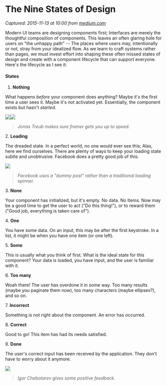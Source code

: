 # The Nine States of Design

_Captured: 2015-11-13 at 10:00 from [medium.com](https://medium.com/swlh/the-nine-states-of-design-5bfe9b3d6d85)_

Modern UI teams are designing components first; Interfaces are merely the thoughtful composition of components. This leaves an often glaring hole for users on "the unhappy path" -- The places where users may, intentionally or not, stray from your idealized flow. As we learn to craft systems rather than pages, we must invest effort into shaping these often missed states of design and create with a component lifecycle that can support everyone. Here's the lifecycle as I see it:

#### States

  1. **Nothing**

What happens _before_ your component does anything? Maybe it's the first time a user sees it. Maybe it's not activated yet. Essentially, the component exists but hasn't _started_.

![](https://cdn-images-1.medium.com/freeze/max/30/1*LNyqFzjiRNkqw186I2_YtQ.png?q=20)![](https://cdn-images-1.medium.com/max/800/1*LNyqFzjiRNkqw186I2_YtQ.png)

> _Jonas Treub makes sure framer gets you up to speed._

2\. **Loading**

The dreaded state. In a perfect world, no one would ever see this; Alas, here we find ourselves. There are plenty of ways to keep your loading state subtle and unobtrusive. Facebook does a pretty good job of this:

![](https://cdn-images-1.medium.com/max/800/1*TpIehvczESpOJD7yQ3HF2g.gif)

> _Facebook uses a "dummy post" rather than a traditional loading spinner._

3\. **None**

Your component has initialized, but it's empty. No data. No Items. Now may be a good time to get the user to act ("Do this thing!"), or to reward them ("Good job, everything is taken care of").

4\. **One**

You have some data. On an input, this may be after the first keystroke. In a list, it might be when you have one item (or one left).

5\. **Some**

This is usually what you think of first. What is the ideal state for this component? Your data is loaded, you have input, and the user is familiar with it.

6\. **Too many**

Woah there! The user has overdone it in some way. Too many results (maybe you paginate them now), too many characters (maybe ellipses?), and so on.

7\. **Incorrect**

Something is not right about the component. An error has occurred.

8\. **Correct**

Good to go! This item has had its needs satisfied.

9\. **Done**

The user's correct input has been received by the application. They don't have to worry about it anymore.

![](https://cdn-images-1.medium.com/max/800/1*r6NdBjvStCqOWe4orT7bNQ.gif)

> _Igor Chebotarev gives some positive feedback._
